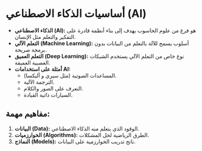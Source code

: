 # أساسيات الذكاء الاصطناعي (AI)

- **الذكاء الاصطناعي (AI):** هو فرع من علوم الحاسوب يهدف إلى بناء أنظمة قادرة على التفكير والتعلم مثل الإنسان.
- **التعلم الآلي (Machine Learning):** أسلوب يسمح للآلة بالتعلم من البيانات بدون برمجة صريحة.
- **التعلم العميق (Deep Learning):** نوع خاص من التعلم الآلي يستخدم الشبكات العصبية العميقة.
- **أمثلة على استخدامات AI:**
  - المساعدات الصوتية (مثل سيري و أليكسا).
  - الترجمة الآلية.
  - التعرف على الصور والكلام.
  - السيارات ذاتية القيادة.

## مفاهيم مهمة:
1. **البيانات (Data):** الوقود الذي يتعلم منه الذكاء الاصطناعي.
2. **الخوارزميات (Algorithms):** الطرق الرياضية لحل المشكلات.
3. **النماذج (Models):** ناتج تدريب الخوارزمية على البيانات.
